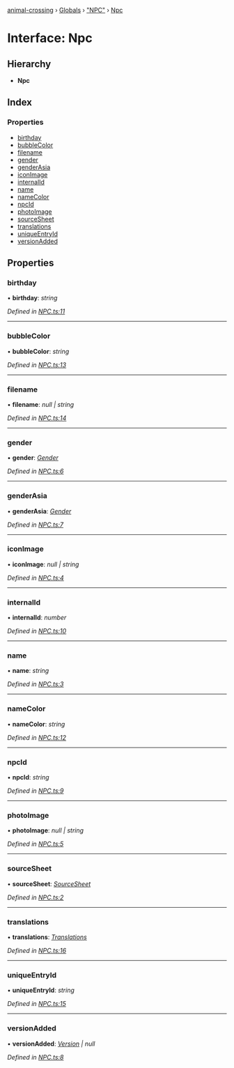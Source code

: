 [animal-crossing](../README.md) › [Globals](../globals.md) › ["NPC"](../modules/_npc_.md) › [Npc](_npc_.npc.md)

# Interface: Npc

## Hierarchy

* **Npc**

## Index

### Properties

* [birthday](_npc_.npc.md#birthday)
* [bubbleColor](_npc_.npc.md#bubblecolor)
* [filename](_npc_.npc.md#filename)
* [gender](_npc_.npc.md#gender)
* [genderAsia](_npc_.npc.md#genderasia)
* [iconImage](_npc_.npc.md#iconimage)
* [internalId](_npc_.npc.md#internalid)
* [name](_npc_.npc.md#name)
* [nameColor](_npc_.npc.md#namecolor)
* [npcId](_npc_.npc.md#npcid)
* [photoImage](_npc_.npc.md#photoimage)
* [sourceSheet](_npc_.npc.md#sourcesheet)
* [translations](_npc_.npc.md#translations)
* [uniqueEntryId](_npc_.npc.md#uniqueentryid)
* [versionAdded](_npc_.npc.md#versionadded)

## Properties

###  birthday

• **birthday**: *string*

*Defined in [NPC.ts:11](https://github.com/Norviah/animal-crossing/blob/37a256e/module/types/NPC.ts#L11)*

___

###  bubbleColor

• **bubbleColor**: *string*

*Defined in [NPC.ts:13](https://github.com/Norviah/animal-crossing/blob/37a256e/module/types/NPC.ts#L13)*

___

###  filename

• **filename**: *null | string*

*Defined in [NPC.ts:14](https://github.com/Norviah/animal-crossing/blob/37a256e/module/types/NPC.ts#L14)*

___

###  gender

• **gender**: *[Gender](../enums/_npc_.gender.md)*

*Defined in [NPC.ts:6](https://github.com/Norviah/animal-crossing/blob/37a256e/module/types/NPC.ts#L6)*

___

###  genderAsia

• **genderAsia**: *[Gender](../enums/_npc_.gender.md)*

*Defined in [NPC.ts:7](https://github.com/Norviah/animal-crossing/blob/37a256e/module/types/NPC.ts#L7)*

___

###  iconImage

• **iconImage**: *null | string*

*Defined in [NPC.ts:4](https://github.com/Norviah/animal-crossing/blob/37a256e/module/types/NPC.ts#L4)*

___

###  internalId

• **internalId**: *number*

*Defined in [NPC.ts:10](https://github.com/Norviah/animal-crossing/blob/37a256e/module/types/NPC.ts#L10)*

___

###  name

• **name**: *string*

*Defined in [NPC.ts:3](https://github.com/Norviah/animal-crossing/blob/37a256e/module/types/NPC.ts#L3)*

___

###  nameColor

• **nameColor**: *string*

*Defined in [NPC.ts:12](https://github.com/Norviah/animal-crossing/blob/37a256e/module/types/NPC.ts#L12)*

___

###  npcId

• **npcId**: *string*

*Defined in [NPC.ts:9](https://github.com/Norviah/animal-crossing/blob/37a256e/module/types/NPC.ts#L9)*

___

###  photoImage

• **photoImage**: *null | string*

*Defined in [NPC.ts:5](https://github.com/Norviah/animal-crossing/blob/37a256e/module/types/NPC.ts#L5)*

___

###  sourceSheet

• **sourceSheet**: *[SourceSheet](../enums/_npc_.sourcesheet.md)*

*Defined in [NPC.ts:2](https://github.com/Norviah/animal-crossing/blob/37a256e/module/types/NPC.ts#L2)*

___

###  translations

• **translations**: *[Translations](_npc_.translations.md)*

*Defined in [NPC.ts:16](https://github.com/Norviah/animal-crossing/blob/37a256e/module/types/NPC.ts#L16)*

___

###  uniqueEntryId

• **uniqueEntryId**: *string*

*Defined in [NPC.ts:15](https://github.com/Norviah/animal-crossing/blob/37a256e/module/types/NPC.ts#L15)*

___

###  versionAdded

• **versionAdded**: *[Version](../enums/_npc_.version.md) | null*

*Defined in [NPC.ts:8](https://github.com/Norviah/animal-crossing/blob/37a256e/module/types/NPC.ts#L8)*
